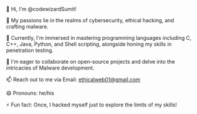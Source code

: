 👋 Hi, I'm @codewizardSumit!

👀 My passions lie in the realms of cybersecurity, ethical hacking, and crafting malware.

🌱 Currently, I'm immersed in mastering programming languages including C, C++, Java, Python, and Shell scripting, alongside honing my skills in penetration testing.

💞 I'm eager to collaborate on open-source projects and delve into the intricacies of Malware development.

📫 Reach out to me via Email: ethicalweb01@gmail.com

😄 Pronouns: he/his

⚡ Fun fact: Once, I hacked myself just to explore the limits of my skills!

<!---
codewizardSumit/codewizardSumit is a ✨ special ✨ repository because its `README.md` (this file) appears on your GitHub profile.
You can click the Preview link to take a look at your changes.
--->
